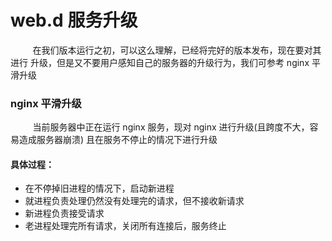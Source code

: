 # web.d 服务升级

&nbsp;&nbsp;&nbsp;&nbsp;&nbsp;&nbsp;&nbsp;&nbsp;
在我们版本运行之初，可以这么理解，已经将完好的版本发布，现在要对其进行
升级，但是又不要用户感知自己的服务器的升级行为，我们可参考 nginx 平滑升级

### nginx 平滑升级

&nbsp;&nbsp;&nbsp;&nbsp;&nbsp;&nbsp;&nbsp;&nbsp;
当前服务器中正在运行 nginx 服务，现对 nginx 进行升级(且跨度不大，容易造成服务器崩溃)
且在服务不停止的情况下进行升级

#### 具体过程：

- 在不停掉旧进程的情况下，启动新进程
- 就进程负责处理仍然没有处理完的请求，但不接收新请求
- 新进程负责接受请求
- 老进程处理完所有请求，关闭所有连接后，服务终止
